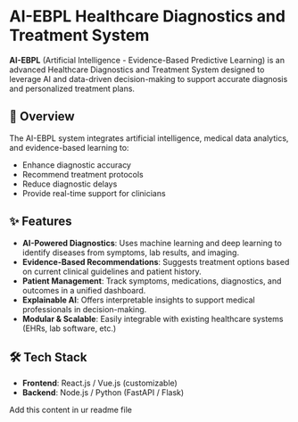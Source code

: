 # AI-EBPL Healthcare Diagnostics and Treatment System

**AI-EBPL** (Artificial Intelligence - Evidence-Based Predictive Learning) is an advanced Healthcare Diagnostics and Treatment System designed to leverage AI and data-driven decision-making to support accurate diagnosis and personalized treatment plans.

## 🧠 Overview

The AI-EBPL system integrates artificial intelligence, medical data analytics, and evidence-based learning to:
- Enhance diagnostic accuracy
- Recommend treatment protocols
- Reduce diagnostic delays
- Provide real-time support for clinicians

## ✨ Features

- **AI-Powered Diagnostics**: Uses machine learning and deep learning to identify diseases from symptoms, lab results, and imaging.
- **Evidence-Based Recommendations**: Suggests treatment options based on current clinical guidelines and patient history.
- **Patient Management**: Track symptoms, medications, diagnostics, and outcomes in a unified dashboard.
- **Explainable AI**: Offers interpretable insights to support medical professionals in decision-making.
- **Modular & Scalable**: Easily integrable with existing healthcare systems (EHRs, lab software, etc.)

## 🛠️ Tech Stack

- **Frontend**: React.js / Vue.js (customizable)
- **Backend**: Node.js / Python (FastAPI / Flask)


Add this content in ur readme file
